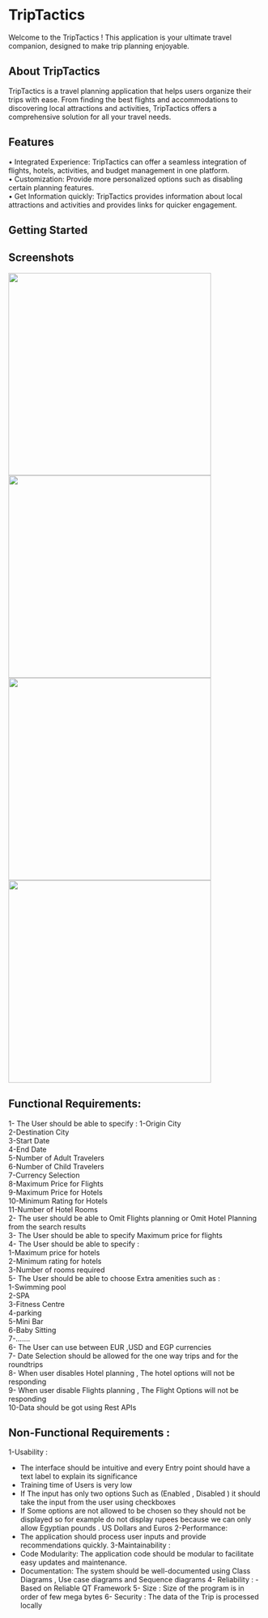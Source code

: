 # TripTactics
Welcome to the TripTactics ! This application is your ultimate travel companion, designed to make trip planning enjoyable.

## About TripTactics
TripTactics is a travel planning application that helps users organize their trips with ease. From finding the best flights and accommodations to discovering local attractions and activities, TripTactics offers a comprehensive solution for all your travel needs.

## Features
• Integrated Experience: TripTactics can offer a seamless integration of flights, hotels, activities, and budget management in one platform.  
• Customization: Provide more personalized options such as disabling certain planning features.  
• Get Information quickly: TripTactics provides information about local attractions and activities and provides links for quicker engagement.  

## Getting Started
## Screenshots
<img src="https://github.com/OmarT-Y/TravelPlaner/assets/73003302/e2cc33d8-81e8-4eb2-9d3d-63cc8a9ace8e" width="400" height="400">
<img src="https://github.com/OmarT-Y/TravelPlaner/assets/73003302/be4906d0-ab2d-4f4e-bec6-11ecc6ad5c85" width="400" height="400">
<img src="https://github.com/OmarT-Y/TravelPlaner/assets/73003302/7c6eff63-f7ce-4caa-869e-873751df9293" width="400" height="400">
<img src="https://github.com/OmarT-Y/TravelPlaner/assets/73003302/a92cec94-5c93-4fc9-891b-7446b920ee89" width="400" height="400">

## Functional Requirements:
1-	The User should be able to specify : 
    1-Origin City  
    2-Destination City  
    3-Start Date  
    4-End Date  
    5-Number of Adult Travelers  
    6-Number of Child Travelers  
    7-Currency Selection  
    8-Maximum Price for Flights  
    9-Maximum Price for Hotels  
    10-Minimum Rating for Hotels  
    11-Number of Hotel Rooms  
2-	The user should be able to Omit Flights planning or Omit Hotel Planning from the search results   
3-	The User should be able to specify Maximum price for flights   
4-	The User should be able to specify :  
    1-Maximum price for hotels   
    2-Minimum rating for hotels   
    3-Number of rooms required   
5-	The User should be able to choose Extra amenities such as :   
    1-Swimming pool   
    2-SPA  
    3-Fitness Centre   
    4-parking  
    5-Mini Bar   
    6-Baby Sitting  
    7-…….  
6-	The  User can use between EUR ,USD and EGP currencies  
7-	Date Selection should be allowed for the one way trips and for the roundtrips   
8-	When  user disables Hotel planning  , The hotel options will not be responding   
9-	When user disable Flights planning , The Flight Options will not be responding   
10-Data should be got using Rest APIs    
## Non-Functional Requirements :
1-Usability :
  -	The interface should be intuitive and every Entry point should have a text label to explain its significance
  -	Training time of Users is very low 
  -	If The input has only two options Such as (Enabled , Disabled ) it should take the input from the user using checkboxes 
  -	If Some options are not allowed to be chosen so they should not be displayed so for example do not display rupees because we can only allow Egyptian pounds . US Dollars and Euros 
2-Performance:
  -	The application should process user inputs and provide recommendations quickly.
3-Maintainability :
  -	Code Modularity: The application code should be modular to facilitate easy updates and maintenance.
  -	Documentation: The system should be well-documented using Class Diagrams , Use case diagrams and Sequence diagrams 
4- Reliability : 
	-Based on Reliable QT Framework
5- Size : Size of the program is in order of few mega bytes
6- Security : The data of the Trip is processed locally
    

